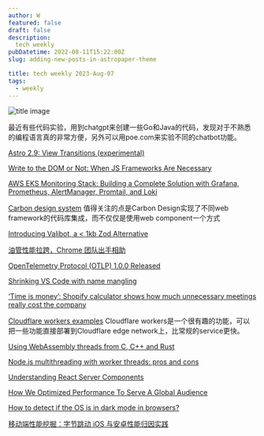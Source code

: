 ```yaml
---
author: W
featured: false
draft: false
description:
  tech weekly
pubDatetime: 2022-08-11T15:22:00Z
slug: adding-new-posts-in-astropaper-theme

title: tech weekly 2023-Aug-07
tags:
  - weekly
---
```


![title image](https://images.unsplash.com/photo-1522643062452-f5b403123bdf?ixlib=rb-4.0.3&ixid=M3wxMjA3fDB8MHxwaG90by1wYWdlfHx8fGVufDB8fHx8fA%3D%3D&auto=format&fit=crop&w=1470&q=80)

最近有些代码实验，用到chatgpt来创建一些Go和Java的代码，发现对于不熟悉的编程语言真的非常方便，另外可以用poe.com来实验不同的chatbot功能。

[Astro 2.9: View Transitions (experimental)](https://astro.build/blog/astro-290/)

[Write to the DOM or Not: When JS Frameworks Are Necessary](https://thenewstack.io/write-to-the-dom-or-not-when-js-frameworks-are-necessary/)

[AWS EKS Monitoring Stack: Building a Complete Solution with Grafana, Prometheus, AlertManager, Promtail, and Loki](https://itnext.io/aws-eks-monitoring-stack-building-a-complete-solution-with-grafana-prometheus-alertmanager-adb9948e5951)

[Carbon design system](https://carbondesignsystem.com/) 值得关注的点是Carbon Design实现了不同web framework的代码库集成，而不仅仅是使用web component一个方式

[Introducing Valibot, a < 1kb Zod Alternative](https://www.builder.io/blog/introducing-valibot)

[油管性能拉跨，Chrome 团队出手相助](https://mp.weixin.qq.com/s/q7XgZBmWh67_7zHszzp8BQ)

[OpenTelemetry Protocol (OTLP) 1.0.0 Released](https://www.infoq.com/news/2023/08/otlp-version-one-released/)

[Shrinking VS Code with name mangling](https://code.visualstudio.com/blogs/2023/07/20/mangling-vscode)

[‘Time is money’: Shopify calculator shows how much unnecessary meetings really cost the company](https://edition.cnn.com/2023/07/12/tech/shopify-meeting-cost-calculator/index.html)

[Cloudflare workers examples](https://developers.cloudflare.com/workers/examples/) Cloudflare workers是一个很有趣的功能，可以把一些功能直接部署到Cloudflare edge network上，比常规的service更快。

[Using WebAssembly threads from C, C++ and Rust](https://web.dev/webassembly-threads/)

[Node.js multithreading with worker threads: pros and cons](https://snyk.io/blog/node-js-multithreading-worker-threads-pros-cons/)

[Understanding React Server Components](https://vercel.com/blog/understanding-react-server-components)

[How We Optimized Performance To Serve A Global Audience](https://www.smashingmagazine.com/2023/08/optimize-performance-serve-global-audience/)

[How to detect if the OS is in dark mode in browsers?](https://stackoverflow.com/questions/50840168/how-to-detect-if-the-os-is-in-dark-mode-in-browsers)

[移动端性能挖掘：字节跳动 iOS 与安卓性能归因实践](https://www.infoq.cn/article/twFsuxo4IQi5FIqe3OKA)
